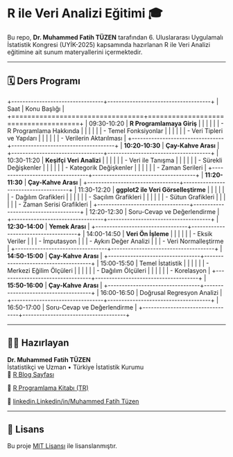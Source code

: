 # R ile Veri Analizi Eğitimi 🎓

Bu repo, **Dr. Muhammed Fatih TÜZEN** tarafından 6. Uluslararası Uygulamalı İstatistik Kongresi (UYİK-2025) kapsamında hazırlanan R ile Veri Analizi eğitimine ait sunum materyallerini içermektedir.

------------------------------------------------------------------------

## 🗓️ Ders Programı

+---------------------------------+-------------------------------------+
| Saat                            | Konu Başlığı                        |
+=================================+=====================================+
| 09:30-10:20                     | **R Programlamaya Giriş**           |
|                                 |                                     |
|                                 | -   R Programlama Hakkında          |
|                                 |                                     |
|                                 | -   Temel Fonksiyonlar              |
|                                 |                                     |
|                                 | -   Veri Tipleri ve Yapıları        |
|                                 |                                     |
|                                 | -   Verilerin Aktarılması           |
+---------------------------------+-------------------------------------+
| **10:20-10:30**                 | **Çay-Kahve Arası**                 |
+---------------------------------+-------------------------------------+
| 10:30-11:20                     | **Keşifçi Veri Analizi**            |
|                                 |                                     |
|                                 | -   Veri ile Tanışma                |
|                                 |                                     |
|                                 | -   Sürekli Değişkenler             |
|                                 |                                     |
|                                 | -   Kategorik Değişkenler           |
|                                 |                                     |
|                                 | -   Zaman Serileri                  |
+---------------------------------+-------------------------------------+
| **11:20-11:30**                 | **Çay-Kahve Arası**                 |
+---------------------------------+-------------------------------------+
| 11:30-12:20                     | **ggplot2 ile Veri Görselleştirme** |
|                                 |                                     |
|                                 | -   Dağılım Grafikleri              |
|                                 |                                     |
|                                 | -   Saçılım Grafikleri              |
|                                 |                                     |
|                                 | -   Sütun Grafikleri                |
|                                 |                                     |
|                                 | -   Zaman Serisi Grafikleri         |
+---------------------------------+-------------------------------------+
| 12:20-12:30                     | Soru-Cevap ve Değerlendirme         |
+---------------------------------+-------------------------------------+
| **12:30-14:00**                 | **Yemek Arası**                     |
+---------------------------------+-------------------------------------+
| 14:00-14:50                     | **Veri Ön İşleme**                  |
|                                 |                                     |
|                                 | -   Eksik Veriler                   |
|                                 | -   İmputasyon                      |
|                                 | -   Aykırı Değer Analizi            |
|                                 | -   Veri Normalleştirme             |
+---------------------------------+-------------------------------------+
| **14:50-15:00**                 | **Çay-Kahve Arası**                 |
+---------------------------------+-------------------------------------+
| 15:00-15:50                     | Temel İstatistik                    |
|                                 |                                     |
|                                 | -   Merkezi Eğilim Ölçüleri         |
|                                 |                                     |
|                                 | -   Dağılım Ölçüleri                |
|                                 |                                     |
|                                 | -   Korelasyon                      |
+---------------------------------+-------------------------------------+
| **15:50-16:00**                 | **Çay-Kahve Arası**                 |
+---------------------------------+-------------------------------------+
| 16:00-16:50                     | Doğrusal Regresyon Analizi          |
+---------------------------------+-------------------------------------+
| 16:50-17:00                     | Soru-Cevap ve Değerlendirme         |
+---------------------------------+-------------------------------------+

------------------------------------------------------------------------

## 👨‍🏫 Hazırlayan

**Dr. Muhammed Fatih TÜZEN**\
İstatistikçi ve Uzman • Türkiye İstatistik Kurumu\
🔗 [R Blog Sayfası](https://mfatihtuzen.netlify.app/)

🔗 [R Programlama Kitabı (TR)](https://rprogramlama.netlify.app)

🔗 [linkedin.](https://www.linkedin.com/in/fatihtuzen)[Linkedin](https://www.linkedin.com/in/fatihtuzen)[/in/](https://www.linkedin.com/in/fatihtuzen)[Muhammed Fatih Tüzen](https://www.linkedin.com/in/dr-m-fatih-t-2b2a4328/)

------------------------------------------------------------------------

## 📝 Lisans

Bu proje [MIT Lisansı](LICENSE) ile lisanslanmıştır.
